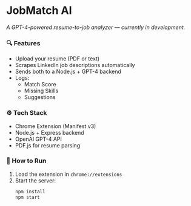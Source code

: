 # JobMatch AI 
_A GPT-4-powered resume-to-job analyzer — currently in development._

### 🔍 Features
- Upload your resume (PDF or text)
- Scrapes LinkedIn job descriptions automatically
- Sends both to a Node.js + GPT-4 backend
- Logs:
  - Match Score
  - Missing Skills
  - Suggestions

### ⚙️ Tech Stack
- Chrome Extension (Manifest v3)
- Node.js + Express backend
- OpenAI GPT-4 API
- PDF.js for resume parsing

### 🚀 How to Run
1. Load the extension in `chrome://extensions`
2. Start the server:
   ```bash
   npm install
   npm start
